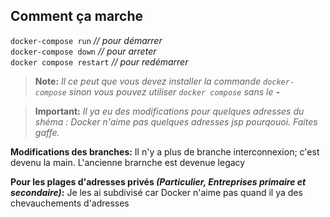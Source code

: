 
## Comment ça marche
    
`docker-compose run` *// pour démarrer*  
`docker-compose down` *// pour arreter*  
`docker compose restart` *// pour redémarrer*  


> **Note:** *Il ce peut que vous devez installer la commande `docker-compose` sinon vous pouvez utiliser `docker compose` sans le **-***   


> **Important:** *Il ya eu des modifications pour quelques adresses du shéma : Docker n'aime pas quelques adresses jsp pourqouoi. Faites gaffe.*       

**Modifications des branches:** Il n'y a plus de branche interconnexion; c'est devenu la main. L'ancienne brarnche est devenue legacy    

**Pour les plages d'adresses privés *(Particulier, Entreprises primaire et secondaire)*:** Je les ai subdivisé car Docker n'aime pas quand il ya des chevauchements d'adresses 

